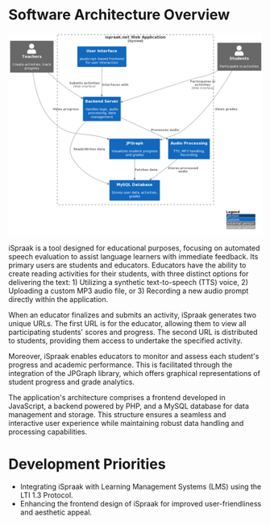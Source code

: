 # Software Architecture Overview

![Software Architecture](/images/architecture.png)

iSpraak is a tool designed for educational purposes, focusing on automated speech evaluation to assist language learners with immediate feedback. Its primary users are students and educators. Educators have the ability to create reading activities for their students, with three distinct options for delivering the text: 1) Utilizing a synthetic text-to-speech (TTS) voice, 2) Uploading a custom MP3 audio file, or 3) Recording a new audio prompt directly within the application.

When an educator finalizes and submits an activity, iSpraak generates two unique URLs. The first URL is for the educator, allowing them to view all participating students' scores and progress. The second URL is distributed to students, providing them access to undertake the specified activity.

Moreover, iSpraak enables educators to monitor and assess each student's progress and academic performance. This is facilitated through the integration of the JPGraph library, which offers graphical representations of student progress and grade analytics.

The application's architecture comprises a frontend developed in JavaScript, a backend powered by PHP, and a MySQL database for data management and storage. This structure ensures a seamless and interactive user experience while maintaining robust data handling and processing capabilities.

# Development Priorities
* Integrating iSpraak with Learning Management Systems (LMS) using the LTI 1.3 Protocol.
* Enhancing the frontend design of iSpraak for improved user-friendliness and aesthetic appeal.